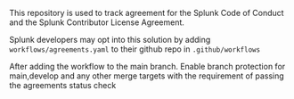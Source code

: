 
This repository is used to track agreement for the Splunk Code of Conduct and the Splunk Contributor License Agreement.

Splunk developers may opt into this solution by adding `workflows/agreements.yaml` to their github repo in `.github/workflows`

After adding the workflow to the main branch. Enable branch protection for main,develop and any other merge targets with the requirement of passing the agreements status check
